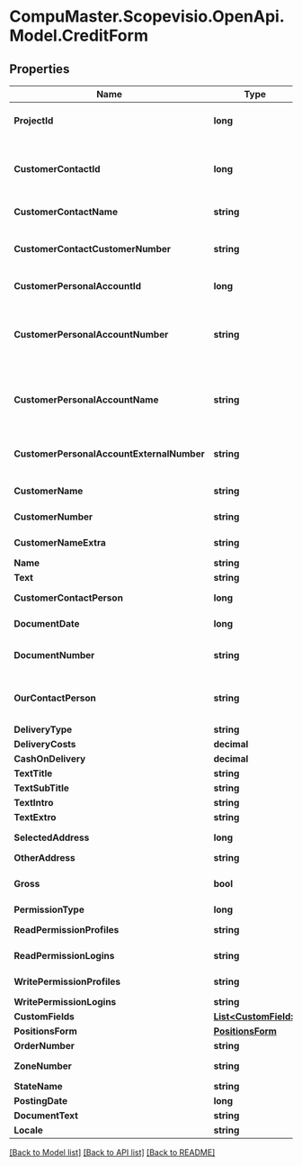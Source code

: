 
# CompuMaster.Scopevisio.OpenApi.Model.CreditForm

## Properties

Name | Type | Description | Notes
------------ | ------------- | ------------- | -------------
**ProjectId** | **long** | projectId (Projekt). Sets also projectNumber, projectName. Please look up in your sales (Vertriebs-) and/or outgoing invoice settings (Abrechnungseinstellungen) to check if projectId is mandatory. | [optional] 
**CustomerContactId** | **long** | customerContactId (Lead/Interessent/Kunde). Sets also customerPersonalAccountId, customerPersonalAccountNumber, customerPersonalAccountName, customerPersonalAccountExternalNumber, customerName, customerNameExtra, customerNumber, customerContactName, customerContactCustomerNumber. Must be set if project is not mandatory. Ignored otherwise. | 
**CustomerContactName** | **string** | customerContactName - the name of the contact with the given customerContactId. | [optional] [readonly] 
**CustomerContactCustomerNumber** | **string** | The customer number of the contact with the given customerContactId. Where to find the value in the Scopevisio client: open contact with master id &#x3D;&#x3D; customerContactId, go to sphere (Rolle) Allgemein. The field contact number (Kontaktnummer) is the customerContactCustomerNumber. | [optional] [readonly] 
**CustomerPersonalAccountId** | **long** | The master id of personal account associated with the contact with the given customerContactId. | [optional] [readonly] 
**CustomerPersonalAccountNumber** | **string** | The number of the personal account associated with the contact with the given customerContactId. Where to find the value in the Scopevisio client: open contact with master id &#x3D;&#x3D; customerContactId, go to sphere (Rolle) Debitor. Field account number (Kontonummer) is the customerPersonalAccountNumber. This field also corresponds to field \&quot;debitorNumber\&quot; from endpoint  /contact/{customerContactId} and field  \&quot;number\&quot; from /debitoraccounts. | [optional] [readonly] 
**CustomerPersonalAccountName** | **string** | The name of the personal account associated with the contact with the given customerContactId. Where to find the value in the Scopevisio client: open contact with master id &#x3D;&#x3D; customerContactId, go to sphere (Rolle) Debitor. Field account name (Kontoname) is the customerPersonalAccountName. This field also corresponds to field \&quot;name\&quot; from endpoint /debitoraccounts. | [optional] [readonly] 
**CustomerPersonalAccountExternalNumber** | **string** | The customer number of the personal account with the given customerPersonalAccountNumber. Where to find the value in the Scopevisio client: open contact with master id &#x3D;&#x3D; customerContactId, go to sphere (Rolle) Debitor.  Field customer number (Kundennummer) is the customerPersonalAccountExternalNumber. | [optional] [readonly] 
**CustomerName** | **string** | This field is for internal use only. Please use field customerContactName. | [optional] [readonly] 
**CustomerNumber** | **string** | This field is for internal use only. Please use fields customerContactCustomerNumber or customerPersonalAccountExternalNumber. | [optional] [readonly] 
**CustomerNameExtra** | **string** | This field is for internal use only. Please use fields customerContactCustomerNumber or customerPersonalAccountName. | [optional] [readonly] 
**Name** | **string** | name (Bezeichnung) | [optional] 
**Text** | **string** | text (Beschreibung) | [optional] 
**CustomerContactPerson** | **long** | customerContactPerson (Ansprechpartner). Sets also customerContactPersonName. The contact must be an employee of the project contact (contactId). | [optional] 
**DocumentDate** | **long** | documentDate (PZ-/Angebots-/Auftrags-/Rechnungs-/GS-/LS-Datum). If not given, it is set to the current date. Sets also documentDateMonth. | 
**DocumentNumber** | **string** | documentNumber (Potenzial-/Angebots-/Auftrags-/Rechnungs-/Gutschrifts-/Lieferscheinnummer).The field is mandatory. If not provided a document number is generated. | [optional] 
**OurContactPerson** | **string** | ourContactPerson (Potenzial-/Angebots- Auftrags-/Rechnungs-/Gutschrifts-/Lieferscheinbearbeiter). The UID of a Scopevisio user. The user must have a user contact (Aus Benutzerkontakt) for the current organisation. Setting this field also sets ourContactPersonName. | [optional] 
**DeliveryType** | **string** | deliveryType (Lieferart). | [optional] 
**DeliveryCosts** | **decimal** | deliveryCosts (Lieferkosten). | [optional] 
**CashOnDelivery** | **decimal** | cashOnDelivery (Nachnamegebühr). | [optional] 
**TextTitle** | **string** | textTitle (Titel). | [optional] 
**TextSubTitle** | **string** | textSubTitle (Untertitel). | [optional] 
**TextIntro** | **string** | textIntro (Einleitungstext). Use \&quot;\\n\&quot; to insert new line. | [optional] 
**TextExtro** | **string** | textExtro (Schlusstext). Use \&quot;\\n\&quot; to insert new line. | [optional] 
**SelectedAddress** | **long** | selectedAddress (Adresse [Haupt-/Rechnungs-/Liefer-/freie Adresse]). 0 &#x3D; Hauptadresse, 1 &#x3D; Rechnungsadresse, 2 &#x3D; freie Adresse, 3 &#x3D; Lieferadresse | [optional] 
**OtherAddress** | **string** | otherAddress (freie Adresse). Use \&quot;\\n\&quot; to insert new line. | [optional] 
**Gross** | **bool** | gross (Preisangabe - Netto/Brutto) | [optional] [default to false]
**PermissionType** | **long** | 0 &#x3D; Öffentlich, 1 &#x3D; Benutzerdefiniert, 2 &#x3D; Persönlich | [optional] 
**ReadPermissionProfiles** | **string** | comma separated list of profiles for the read permissions, evaluated only if permissionType equals 1. | [optional] 
**ReadPermissionLogins** | **string** | comma separated list of user login emails for the read permissions, evaluated only if permissionType equals 1. | [optional] 
**WritePermissionProfiles** | **string** | comma separated list of profiles for full access, evaluated only if permissionType equals 1. | [optional] 
**WritePermissionLogins** | **string** | comma separated list of user login emails, evaluated only if permissionType equals 1. | [optional] 
**CustomFields** | [**List&lt;CustomField&gt;**](CustomField.md) | Benutzerdefinierte Felder | [optional] 
**PositionsForm** | [**PositionsForm**](PositionsForm.md) |  | [optional] 
**OrderNumber** | **string** | orderNumber (Bestellnummer) | [optional] 
**ZoneNumber** | **string** | zoneNumber (Rechnungskreis). Please check your zone settings in the Scopevisio client application if the field is mandaotry. | [optional] 
**StateName** | **string** | stateName (Status der Gutschrift). Sets also state. | [optional] 
**PostingDate** | **long** | postingDate (Buchungsdatum).  | [optional] 
**DocumentText** | **string** | documentText (Belegtext). | [optional] 
**Locale** | **string** | locale (Sprache) | [optional] 

[[Back to Model list]](../README.md#documentation-for-models)
[[Back to API list]](../README.md#documentation-for-api-endpoints)
[[Back to README]](../README.md)

